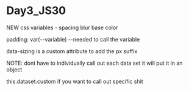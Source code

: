 # Day3_JS30
NEW
css variables -
spacing
blur
base color

padding: var(--variable)
--needed to call the variable

data-sizing is a custom attribute to add the px suffix

NOTE: 
dont have to individually call out each data set it will put it in an object

this.dataset.custom  if you want to call out specific shit
